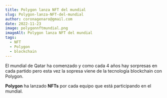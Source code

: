 ```yaml
---
title: Polygon lanza NFT del mundial
slug: Polygon-lanza-NFT-del-mundial
author: coronagenaro@gmail.com
date: 2022-11-23
image: polygonnftmundial.png
imageAlt: Polygon lanza NFT del mundial
tags:
  - NFT
  - Polygon
  - blockchain
---
```

E﻿l mundial de Qatar ha comenzado y como cada 4 años hay sorpresas en cada partido pero esta vez la sopresa viene de la tecnología blockchain con Polygon.

**P﻿olygon** ha lanzado **NFTs** por cada equipo que está participando en el mundial.